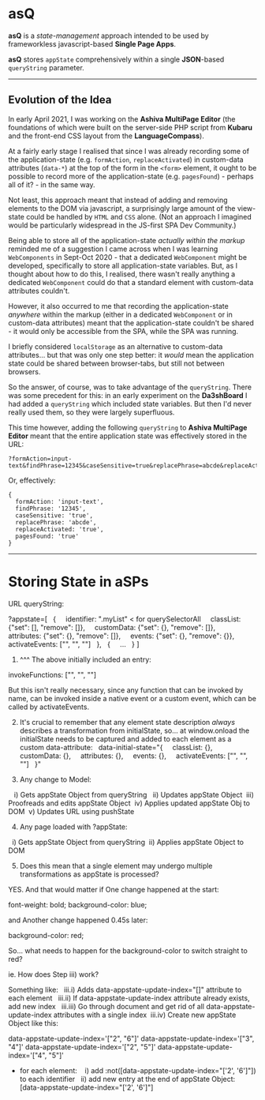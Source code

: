# asQ
**asQ** is a *state-management* approach intended to be used by frameworkless javascript-based **Single Page Apps**.

**asQ** stores `appState` comprehensively within a single **JSON**-based `queryString` parameter.

______

## Evolution of the Idea

In early April 2021, I was working on the **Ashiva MultiPage Editor** (the foundations of which were built on the server-side PHP script from **Kubaru** and the front-end CSS layout from the **LanguageCompass**).

At a fairly early stage I realised that since I was already recording some of the application-state (e.g. `formAction`, `replaceActivated`) in custom-data attributes (`data-*`) at the top of the form in the `<form>` element, it ought to be possible to record more of the application-state (e.g. `pagesFound`) - perhaps all of it? - in the same way.

Not least, this approach meant that instead of adding and removing elements to the DOM via javascript, a surprisingly large amount of the view-state could be handled by `HTML` and `CSS` alone. (Not an approach I imagined would be particularly widespread in the JS-first SPA Dev Community.)

Being able to store all of the application-state *actually within the markup* reminded me of a suggestion I came across when I was learning `WebComponents` in Sept-Oct 2020 - that a dedicated `WebComponent` might be developed, specifically to store all application-state variables. But, as I thought about how to do this, I realised, there wasn't really anything a dedicated `WebComponent` could do that a standard element with custom-data attributes couldn't.

However, it also occurred to me that recording the application-state *anywhere* within the markup (either in a dedicated `WebComponent` or in custom-data attributes) meant that the application-state couldn't be shared - it would only be accessible from the SPA, while the SPA was running.

I briefly considered `localStorage` as an alternative to custom-data attributes... but that was only one step better: it *would* mean the application state could be shared between browser-tabs, but still not between browsers.

So the answer, of course, was to take advantage of the `queryString`. There was some precedent for this: in an early experiment on the **Da3shBoard** I had added a `queryString` which included state variables. But then I'd never really used them, so they were largely superfluous.

This time however, adding the following `queryString` to **Ashiva MultiPage Editor** meant that the entire application state was effectively stored in the URL:

    ?formAction=input-text&findPhrase=12345&caseSensitive=true&replacePhrase=abcde&replaceActivated=true&pagesFound=true
    
Or, effectively:

```
{
  formAction: 'input-text',
  findPhrase: '12345',
  caseSensitive: 'true',
  replacePhrase: 'abcde',
  replaceActivated: 'true',
  pagesFound: 'true'
}
```



______

Storing State in aSPs
=================
URL queryString:

?appstate=[
  {
    identifier: ".myList" < for querySelectorAll
    classList: {"set": [], "remove": []},
    customData: {"set": {}, "remove": []},
    attributes: {"set": {}, "remove": []},
    events: {"set": {}, "remove": {}},
    activateEvents: ["", "", ""]
  },
  {
    ...
  }
]


1) ^^^ The above initially included an entry:

invokeFunctions: ["", "", ""]

But this isn't really necessary, since any function that can be invoked by name, can be invoked inside a native event or a custom event, which can be called by activateEvents.

2) It's crucial to remember that any element state description *always* describes a transformation from initialState, so... at window.onload the initialState needs to be captured and added to each element as a custom data-attribute:
 
data-initial-state="{
    classList: {},
    customData: {},
    attributes: {},
    events: {},
    activateEvents: ["", "", ""]
  }"

3) Any change to Model:

   i) Gets appState Object from queryString
  ii) Updates appState Object
 iii) Proofreads and edits appState Object
 iv) Applies updated appState Obj to DOM
 v) Updates URL using pushState

4) Any page loaded with ?appState:

  i) Gets appState Object from queryString
 ii) Applies appState Object to DOM

5) Does this mean that a single element may undergo multiple transformations as appState is processed?

YES. And that would matter if One change happened at the start:

font-weight: bold;
background-color: blue;

and Another change happened 0.45s later:

background-color: red;

So... what needs to happen for the background-color to switch straight to red?

ie. How does Step iii) work?

Something like:
  iii.i) Adds data-appstate-update-index="[]" attribute to each element
  iii.ii) If data-appstate-update-index attribute already exists, add new index
  iii.iii) Go through document and get rid of all data-appstate-update-index attributes with a single index
 iii.iv) Create new appState Object like this:

data-appstate-update-index='["2", "6"]'
data-appstate-update-index='["3", "4"]'
data-appstate-update-index='["2", "5"]'
data-appstate-update-index='["4", "5"]'

- for each element:
   i) add :not([data-appstate-update-index="['2', '6']"]) to each identifier
  ii) add new entry at the end of appState Object: [data-appstate-update-index="['2', '6']"]
